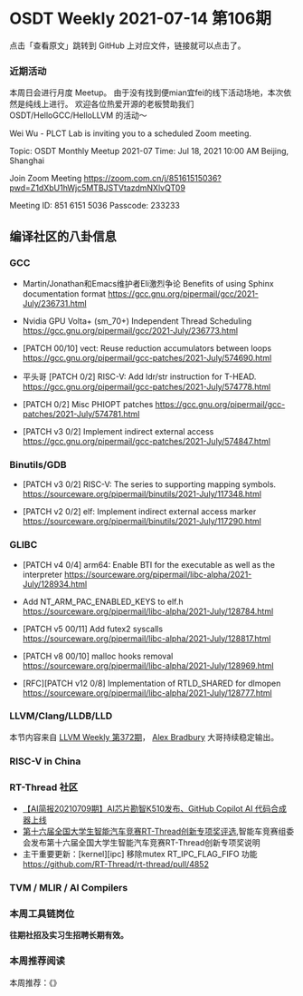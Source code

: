 # OSDT Weekly 2021-07-14 第106期

点击「查看原文」跳转到 GitHub 上对应文件，链接就可以点击了。

### 近期活动

本周日会进行月度 Meetup。 由于没有找到便mian宜fei的线下活动场地，本次依然是纯线上进行。
欢迎各位热爱开源的老板赞助我们 OSDT/HelloGCC/HelloLLVM 的活动～

Wei Wu - PLCT Lab is inviting you to a scheduled Zoom meeting.

Topic: OSDT Monthly Meetup 2021-07
Time: Jul 18, 2021 10:00 AM Beijing, Shanghai

Join Zoom Meeting
https://zoom.com.cn/j/85161515036?pwd=Z1dXbU1hWjc5MTBJSTVtazdmNXlvQT09

Meeting ID: 851 6151 5036
Passcode: 233233

## 编译社区的八卦信息

### GCC

- Martin/Jonathan和Emacs维护者Eli激烈争论
  Benefits of using Sphinx documentation format
  https://gcc.gnu.org/pipermail/gcc/2021-July/236731.html

- Nvidia GPU Volta+ (sm_70+) Independent Thread Scheduling
  https://gcc.gnu.org/pipermail/gcc/2021-July/236773.html

- [PATCH 00/10] vect: Reuse reduction accumulators between loops
  https://gcc.gnu.org/pipermail/gcc-patches/2021-July/574690.html

- 平头哥 [PATCH 0/2] RISC-V: Add ldr/str instruction for T-HEAD.
  https://gcc.gnu.org/pipermail/gcc-patches/2021-July/574778.html

- [PATCH 0/2] Misc PHIOPT patches
  https://gcc.gnu.org/pipermail/gcc-patches/2021-July/574781.html

- [PATCH v3 0/2] Implement indirect external access
  https://gcc.gnu.org/pipermail/gcc-patches/2021-July/574847.html

### Binutils/GDB

- [PATCH v3 0/2] RISC-V: The series to supporting mapping symbols.
  https://sourceware.org/pipermail/binutils/2021-July/117348.html

- [PATCH v2 0/2] elf: Implement indirect external access marker
  https://sourceware.org/pipermail/binutils/2021-July/117290.html

### GLIBC

- [PATCH v4 0/4] arm64: Enable BTI for the executable as well as the interpreter
  https://sourceware.org/pipermail/libc-alpha/2021-July/128934.html

- Add NT_ARM_PAC_ENABLED_KEYS to elf.h
  https://sourceware.org/pipermail/libc-alpha/2021-July/128784.html

- [PATCH v5 00/11] Add futex2 syscalls
  https://sourceware.org/pipermail/libc-alpha/2021-July/128817.html

- [PATCH v8 00/10] malloc hooks removal
  https://sourceware.org/pipermail/libc-alpha/2021-July/128969.html

- [RFC][PATCH v12 0/8] Implementation of RTLD_SHARED for dlmopen
  https://sourceware.org/pipermail/libc-alpha/2021-July/128777.html

### LLVM/Clang/LLDB/LLD

本节内容来自 [LLVM Weekly 第372期](http://llvmweekly.org/issue/372)，
[Alex Bradbury](https://www.linkedin.com/in/alex-bradbury/) 大哥持续稳定输出。

### RISC-V in China

### RT-Thread 社区

- [【AI简报20210709期】AI芯片勘智K510发布、GitHub Copilot AI 代码合成器上线](https://mp.weixin.qq.com/s/YLeq6VTnKxn25UFw6fEt3w)
- [第十六届全国大学生智能汽车竞赛RT-Thread创新专项奖评选](https://mp.weixin.qq.com/s/6kRtlYB-cnIKoS2WtnX1fw),智能车竞赛组委会发布第十六届全国大学生智能汽车竞赛RT-Thread创新专项奖说明
- 主干重要更新：[kernel][ipc] 移除mutex RT_IPC_FLAG_FIFO 功能 https://github.com/RT-Thread/rt-thread/pull/4852

### TVM / MLIR / AI Compilers

### 本周工具链岗位

**往期社招及实习生招聘长期有效。**

### 本周推荐阅读

本周推荐：《》
